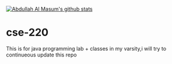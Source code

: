 [![Abdullah Al Masum's github stats](https://github-readme-stats.vercel.app/api?username=masumBhai&show_icons=true&count_private=true&theme=great-gatsby)](https://github.com/MasumBhai)
# cse-220
This is for java programming lab + classes in my varsity,i will try to continueous update this repo
